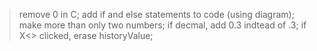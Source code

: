 > remove 0 in C;
> add if and else statements to code (using diagram);
> make more than only two numbers;
> if decmal, add 0.3 indtead of .3;
> if X<>  clicked, erase historyValue;

